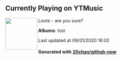 ## Currently Playing on YTMusic

[<img align="left" width="100" src="https://lh3.googleusercontent.com/9ilraY4HmVAcSYYM-HhkSO3aSVmrDaQnOXRK1E-yQg-cs4S-3M60WLs_1a85chocWvwuC0UjiWx0EgV3">](https://music.youtube.com/channel/UCjMuOvqIb-J-EkhZZDXcE3w)

Loote - are you sure?

**Albums**: lost

Last updated at 09/01/2020 16:02

#### Generated with [20chan/github-now](https://github.com/20chan/github-now)


<!--
**20chan/20chan** is a ✨ _special_ ✨ repository because its `README.md` (this file) appears on your GitHub profile.

Here are some ideas to get you started:

- 🔭 I’m currently working on ...
- 🌱 I’m currently learning ...
- 👯 I’m looking to collaborate on ...
- 🤔 I’m looking for help with ...
- 💬 Ask me about ...
- 📫 How to reach me: ...
- 😄 Pronouns: ...
- ⚡ Fun fact: ...
-->
